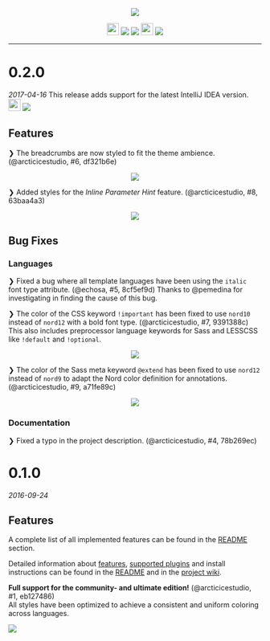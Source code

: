 <p align="center"><img src="https://cdn.rawgit.com/arcticicestudio/nord-intellij-idea-syntax/develop/src/assets/nord-intellij-idea-syntax-banner.svg"/></p>

<p align="center"><img src="https://assets-cdn.github.com/favicon.ico" width=24 height=24/> <a href="https://github.com/arcticicestudio/nord-intellij-idea-syntax/releases/latest"><img src="https://img.shields.io/github/release/arcticicestudio/nord-intellij-idea-syntax.svg"/></a> <a href="https://github.com/arcticicestudio/nord/releases/tag/v0.2.0"><img src="https://img.shields.io/badge/Nord-v0.2.0-88C0D0.svg"/></a> <img src="https://jetbrains.com/_assets/shared/favicons/jetbrains.ico" width=24 height=24/> <a href="https://www.jetbrains.com/idea/"><img src="https://img.shields.io/badge/IntelliJ_IDEA-2017.1.x-000000.svg"/></a></p>

---

# 0.2.0
*2017-04-16*
This release adds support for the latest IntelliJ IDEA version.  
<img src="https://jetbrains.com/_assets/shared/favicons/jetbrains.ico" width=24 height=24/> <a href="https://www.jetbrains.com/idea/"><img src="https://img.shields.io/badge/IntelliJ_IDEA-2017.1.x-000000.svg"/></a>

## Features
❯ The breadcrumbs are now styled to fit the theme ambience. (@arcticicestudio, #6, df321b6e)

<p align="center"><img src="https://cloud.githubusercontent.com/assets/7836623/25065781/c8c035ee-2215-11e7-951b-d96e9437ef81.png"/></p>

❯ Added styles for the *Inline Parameter Hint* feature. (@arcticicestudio, #8, 63baa4a3)

<p align="center"><img src="https://cloud.githubusercontent.com/assets/7836623/25065829/934dc2f4-2216-11e7-8557-ca61356dfd36.png"/></p>

## Bug Fixes
### Languages
❯ Fixed a bug where all template languages have been using the `italic` font type attribute. (@echosa, #5, 8cf5ef9d)
Thanks to @pemedina for investigating in finding the cause of this bug.

❯ The color of the CSS keyword `!important` has been fixed to use `nord10` instead of `nord12` with a bold font type. (@arcticicestudio, #7, 9391388c)
This also includes preprocessor language keywords for Sass and LESSCSS like `!default` and `!optional`.

<p align="center"><img src="https://cloud.githubusercontent.com/assets/7836623/25065784/dd9a2966-2215-11e7-980c-44d6a1e33037.png"/></p>

❯ The color of the Sass meta keyword `@extend` has been fixed to use `nord12` instead of `nord9` to adapt the Nord color definition for annotations. (@arcticicestudio, #9, a71fe89c)

<p align="center"><img src="https://cloud.githubusercontent.com/assets/7836623/25065785/e1529174-2215-11e7-8022-03c01d38e1ea.png"/></p>

### Documentation
❯ Fixed a typo in the project description. (@arcticicestudio, #4, 78b269ec)

# 0.1.0
*2016-09-24*
## Features
A complete list of all implemented features can be found in the [README](https://github.com/arcticicestudio/nord-intellij-idea-syntax/blob/develop/README.md#features) section.

Detailed information about [features](https://github.com/arcticicestudio/nord-intellij-idea-syntax/blob/develop/README.md#features), [supported plugins](https://github.com/arcticicestudio/nord-intellij-idea-syntax/develop/README.md#plugins) and install instructions can be found in the [README](https://github.com/arcticicestudio/nord-intellij-idea-syntax/blob/develop/README.md#installation) and in the [project wiki](https://github.com/arcticicestudio/nord-intellij-idea-syntax/wiki).

**Full support for the **community- and ultimate** edition!** (@arcticicestudio, #1, eb127486)  
All styles have been optimized to achieve a consistent and uniform coloring across languages.

![](https://raw.githubusercontent.com/arcticicestudio/nord-intellij-idea-syntax/develop/src/assets/scrot-lang-java.png)
